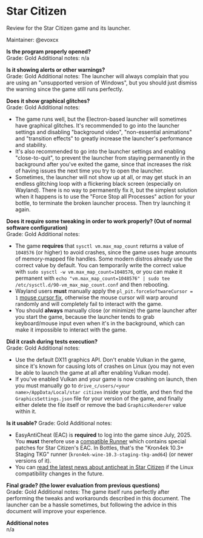 # Star Citizen
Review for the Star Citizen game and its launcher.

Maintainer: @evoxcx

**Is the program properly opened?**  
Grade: Gold
Additional notes: n/a

**Is it showing alerts or other warnings?**  
Grade: Gold
Additional notes: The launcher will always complain that you are using an "unsupported version of Windows", but you should just dismiss the warning since the game still runs perfectly.

**Does it show graphical glitches?**  
Grade: Gold
Additional notes:
- The game runs well, but the Electron-based launcher will sometimes have graphical glitches. It's recommended to go into the launcher settings and disabling "background video", "non-essential animations" and "transition effects" to greatly increase the launcher's performance and stability.
- It's also recommended to go into the launcher settings and enabling "close-to-quit", to prevent the launcher from staying permanently in the background after you've exited the game, since that increases the risk of having issues the next time you try to open the launcher.
- Sometimes, the launcher will not show up at all, or may get stuck in an endless glitching loop with a flickering black screen (especially on Wayland). There is no way to permanently fix it, but the simplest solution when it happens is to use the "Force Stop all Processes" action for your bottle, to terminate the broken launcher process. Then try launching it again.

**Does it require some tweaking in order to work properly? (Out of normal software configuration)**  
Grade: Gold
Additional notes:
- The game **requires** that `sysctl vm.max_map_count` returns a value of `1048576` (or higher) to avoid crashes, since the game uses huge amounts of memory-mapped file handles. Some modern distros already use the correct value by default. You can temporarily write the correct value with `sudo sysctl -w vm.max_map_count=1048576`, or you can make it permanent with `echo "vm.max_map_count=1048576" | sudo tee /etc/sysctl.d/90-vm_max_map_count.conf` and then rebooting.
- Wayland users **must** manually apply the `pl_pit.forceSoftwareCursor = 1` [mouse cursor fix](https://github.com/starcitizen-lug/knowledge-base/wiki/Troubleshooting#mousecursor-warp-issues-and-view-snapping-in-interaction-mode), otherwise the mouse cursor will warp around randomly and will completely fail to interact with the game.
- You should **always** manually close (or minimize) the game launcher after you start the game, because the launcher tends to grab keyboard/mouse input even when it's in the background, which can make it impossible to interact with the game.

**Did it crash during tests execution?**  
Grade: Gold
Additional notes:
- Use the default DX11 graphics API. Don't enable Vulkan in the game, since it's known for causing lots of crashes on Linux (you may not even be able to launch the game at all after enabling Vulkan mode).
- If you've enabled Vulkan and your game is now crashing on launch, then you must manually go to `drive_c/users/<your name>/AppData/Local/star citizen` inside your bottle, and then find the `GraphicsSettings.json` file for your version of the game, and finally either delete the file itself or remove the bad `GraphicsRenderer` value within it.

**Is it usable?**
Grade: Gold
Additional notes:
- EasyAntiCheat (EAC) is **required** to log into the game since July, 2025. You **must** therefore use a [compatible Runner](https://github.com/starcitizen-lug/knowledge-base/wiki/Tips-and-Tricks#recommended-runners) which contains special patches for Star Citizen's EAC. In Bottles, that's the "Kron4ek 10.3+ Staging TKG" runner (`kron4ek-wine-10.3-staging-tkg-amd64`) (or newer versions of it).
- You can [read the latest news about anticheat in Star Citizen](https://github.com/starcitizen-lug/knowledge-base/wiki/Tips-and-Tricks#easy-anti-cheat) if the Linux compatibility changes in the future.

**Final grade? (the lower evaluation from previous questions)**  
Grade: Gold
Additional notes: The game itself runs perfectly after performing the tweaks and workarounds described in this document. The launcher can be a hassle sometimes, but following the advice in this document will improve your experience.

**Additional notes**  
n/a
